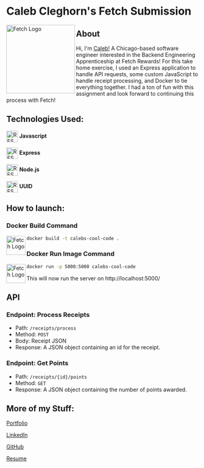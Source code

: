 # Caleb Cleghorn's Fetch Submission

<img src="https://github.com/cleggie66/caleb-cleghorn-receipt-processor-submission/assets/117665526/fd7903e9-1afb-4a3c-9d95-82ef1f61b488" align="left"
     alt="Fetch Logo" height="180">


## About
Hi, I'm [Caleb!](https://www.linkedin.com/in/caleb-cleghorn-31843b189/) A Chicago-based software engineer interested in the Backend Engineering Apprenticeship at Fetch Rewards! For this take home exercise, I used an Express application to handle API requests, some custom JavaScript to handle receipt processing, and Docker to tie everything together. I had a ton of fun with this assignment and look forward to continuing this process with Fetch!

## Technologies Used:

<img src="https://skillicons.dev/icons?i=js" align="center"
alt="REST Logo" height="30"> **Javascript**

<img src="https://skillicons.dev/icons?i=express" align="center"
alt="REST Logo" height="30"> **Express**

<img src="https://skillicons.dev/icons?i=nodejs" align="center"
alt="REST Logo" height="30"> **Node.js**

<img src="https://skillicons.dev/icons?i=nodejs" align="center"
alt="REST Logo" height="30"> **UUID**

## How to launch:


### Docker Build Command
<img src="https://github.com/cleggie66/caleb-cleghorn-receipt-processor-submission/assets/117665526/c53231ec-871a-4d27-a142-d9fed5713858" align="left"
     alt="Fetch Logo" height="50">
```bash
docker build -t calebs-cool-code .
```

### Docker Run Image Command
<img src="https://github.com/cleggie66/caleb-cleghorn-receipt-processor-submission/assets/117665526/c53231ec-871a-4d27-a142-d9fed5713858" align="left"
     alt="Fetch Logo" height="50">
```bash
docker run -p 5000:5000 calebs-cool-code
```
This will now run the server on http://localhost:5000/


## API
### Endpoint: Process Receipts

* Path: `/receipts/process`
* Method: `POST`
* Body: Receipt JSON
* Response: A JSON object containing an id for the receipt.

### Endpoint: Get Points

* Path: `/receipts/{id}/points`
* Method: `GET`
* Response: A JSON object containing the number of points awarded.


## More of my Stuff:
[Portfolio](https://caleb-cleghorn.onrender.com/)

[LinkedIn](https://www.linkedin.com/in/caleb-cleghorn-31843b189/)

[GitHub](https://github.com/cleggie66)

[Resume](https://drive.google.com/file/d/1Q1Iqbwz_Q2xbUBHG_nfkTLyb-bDS0tYe/view)
